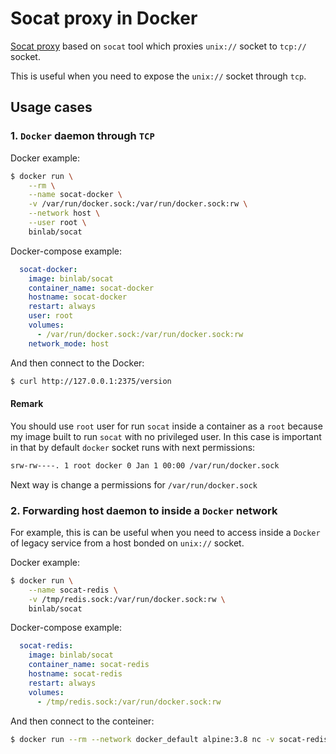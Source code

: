 # Socat proxy in Docker

[Socat proxy](https://hub.docker.com/r/binlab/socat) based on `socat`
tool which proxies `unix://` socket to `tcp://` socket.

This is useful when you need to expose the `unix://` socket through
`tcp`.

## Usage cases

### 1. `Docker` daemon through `TCP`

Docker example:

```bash
$ docker run \
    --rm \
    --name socat-docker \
    -v /var/run/docker.sock:/var/run/docker.sock:rw \
    --network host \
    --user root \
    binlab/socat
```

Docker-compose example:

```yaml
  socat-docker:
    image: binlab/socat
    container_name: socat-docker
    hostname: socat-docker
    restart: always
    user: root
    volumes:
      - /var/run/docker.sock:/var/run/docker.sock:rw
    network_mode: host
```

And then connect to the Docker:

```bash
$ curl http://127.0.0.1:2375/version
```

#### Remark

You should use `root` user for run `socat` inside a container as a
`root` because my image built to run `socat` with no privileged user.
In this case is important in that by default `docker` socket runs
with next permissions:

```bash
srw-rw----. 1 root docker 0 Jan 1 00:00 /var/run/docker.sock
```

Next way is change a permissions for `/var/run/docker.sock`

### 2. Forwarding host daemon to inside a `Docker` network

For example, this is can be useful when you need to access inside a
`Docker` of legacy service from a host bonded on `unix://` socket.

Docker example:

```bash
$ docker run \
    --name socat-redis \
    -v /tmp/redis.sock:/var/run/docker.sock:rw \
    binlab/socat
```

Docker-compose example:

```yaml
  socat-redis:
    image: binlab/socat
    container_name: socat-redis
    hostname: socat-redis
    restart: always
    volumes:
      - /tmp/redis.sock:/var/run/docker.sock:rw
```

And then connect to the conteiner:

```bash
$ docker run --rm --network docker_default alpine:3.8 nc -v socat-redis 2375
```
